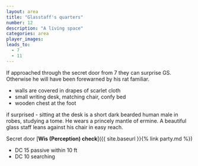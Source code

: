 ```yaml
---
layout: area
title: "Glasstaff's quarters"
number: 12
description: "A living space"
categories: area
player_images:
leads_to:
  - 7
  - 11
---
```

If approached through the secret door from 7 they can surprise GS.  Otherwise he will have been forewarned by his rat familiar.

* walls are covered in drapes of scarlet cloth
* small writing desk, matching chair, confy bed
* wooden chest at the foot

if surprised - sitting at the desk is a short dark bearded human male in robes, studying a tome.  He wears a princely mantle of ermine.  A  beautiful glass staff leans against his chair in easy reach.

Secret door [**Wis (Perception) check**]({{ site.baseurl }}{% link party.md %})
* DC 15 passive within 10 ft
* DC 10 searching
